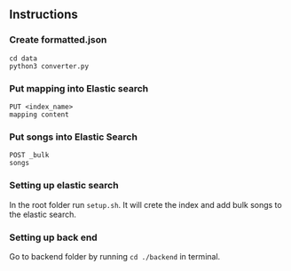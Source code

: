 
## Instructions

### Create formatted.json
```
cd data
python3 converter.py
```


### Put mapping into Elastic search

```
PUT <index_name>
mapping content
```

### Put songs into Elastic Search

```
POST _bulk
songs
```

### Setting up elastic search
In the root folder run `setup.sh`. It will crete the index and add bulk songs to the elastic search.

### Setting up back end
Go to backend folder by running `cd ./backend` in terminal.

